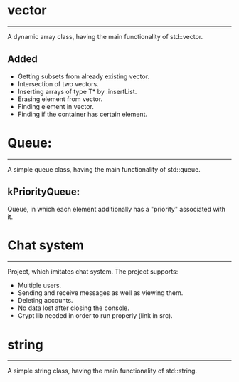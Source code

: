 # vector
___
A dynamic array class, having the main functionality of std::vector.
## Added
* Getting subsets from already existing vector<T>.
* Intersection of two vectors.
* Inserting arrays of type T* by .insertList.
* Erasing element from vector.
* Finding element in vector.
* Finding if the container has certain element.

# Queue:
___
A simple queue class, having the main functionality of std::queue.
## kPriorityQueue:
Queue, in which each element additionally has a "priority" associated with it.

# Chat system
___
Project, which imitates chat system. The project supports:
* Multiple users.
* Sending and receive messages as well as viewing them.
* Deleting accounts.
* No data lost after closing the console.
* Crypt lib needed in order to run properly (link in src).

# string
---
A simple string class, having the main functionality of std::string.
